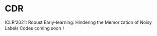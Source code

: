 # CDR
ICLR‘2021: Robust Early-learning: Hindering the Memorization of Noisy Labels
Codes coming soon！

